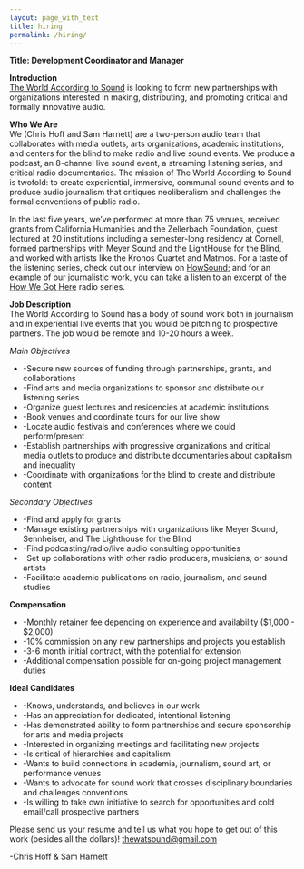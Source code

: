 ```yaml
---
layout: page_with_text
title: hiring
permalink: /hiring/
---
```


<b>Title: Development Coordinator and Manager</b>

<b>Introduction</b><br>
<a href="https://www.theworldaccordingtosound.org">The World According to Sound</a> is looking to form new partnerships with organizations interested in making, distributing, and promoting critical and formally innovative audio.

<b>Who We Are</b><br>
We (Chris Hoff and Sam Harnett) are a two-person audio team that collaborates with media outlets, arts organizations, academic institutions, and centers for the blind to make radio and live sound events. We produce a podcast, an 8-channel live sound event, a streaming listening series, and critical radio documentaries. The mission of The World According to Sound is twofold: to create experiential, immersive, communal sound events and to produce audio journalism that critiques neoliberalism and challenges the formal conventions of public radio.

In the last five years, we’ve performed at more than 75 venues, received grants from California Humanities and the Zellerbach Foundation, guest lectured at 20 institutions including a semester-long residency at Cornell, formed partnerships with Meyer Sound and the LightHouse for the Blind, and worked with artists like the Kronos Quartet and Matmos. For a taste of the listening series, check out our interview on <a href="https://transom.org/2020/a-night-of-ear-candy-sam-harnett-and-chris-hoff/">HowSound</a>; and for an example of our journalistic work, you can take a listen to an excerpt of the <a href="https://www.kqed.org/howwegothere">How We Got Here</a> radio series.

<b>Job Description</b><br>
The World According to Sound has a body of sound work both in journalism and in experiential live events that you would be pitching to prospective partners. The job would be remote and 10-20 hours a week.

<i>Main Objectives</i>
<ul>
<li>-Secure new sources of funding through partnerships, grants, and collaborations</li>
<li>-Find arts and media organizations to sponsor and distribute our listening series</li>
<li>-Organize guest lectures and residencies at academic institutions</li>
<li>-Book venues and coordinate tours for our live show</li>
<li>-Locate audio festivals and conferences where we could perform/present</li>
<li>-Establish partnerships with progressive organizations and critical media outlets to produce and distribute documentaries about capitalism and inequality</li>
<li>-Coordinate with organizations for the blind to create and distribute content</li>
  </ul>

<i>Secondary Objectives</i>
<ul>
  <li>-Find and apply for grants</li>
<li>-Manage existing partnerships with organizations like Meyer Sound, Sennheiser, and The Lighthouse for the Blind</li>
<li>-Find podcasting/radio/live audio consulting opportunities</li>
<li>-Set up collaborations with other radio producers, musicians, or sound artists</li>
<li>-Facilitate academic publications on radio, journalism, and sound studies</li>
  </ul>

<b>Compensation</b>
<ul>
<li>-Monthly retainer fee depending on experience and availability ($1,000 - $2,000)</li>
<li>-10% commission on any new partnerships and projects you establish</li>
<li>-3-6 month initial contract, with the potential for extension</li>
<li>-Additional compensation possible for on-going project management duties</li>
  </ul>

<b>Ideal Candidates</b>
<ul>
<li>-Knows, understands, and believes in our work</li>
<li>-Has an appreciation for dedicated, intentional listening</li>
<li>-Has demonstrated ability to form partnerships and secure sponsorship for arts and media projects</li>
<li>-Interested in organizing meetings and facilitating new projects</li>
<li>-Is critical of hierarchies and capitalism</li>
<li>-Wants to build connections in academia, journalism, sound art, or performance venues</li>
<li>-Wants to advocate for sound work that crosses disciplinary boundaries and challenges conventions</li>
<li>-Is willing to take own initiative to search for opportunities and cold email/call prospective partners</li>
  </ul>

Please send us your resume and tell us what you hope to get out of this work (besides all the dollars)! thewatsound@gmail.com

-Chris Hoff & Sam Harnett
